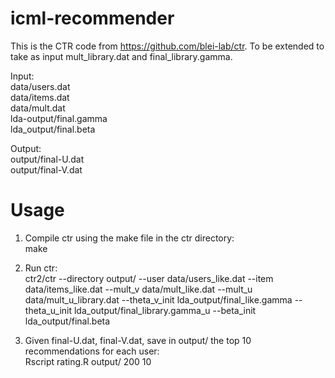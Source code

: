 # icml-recommender

This is the CTR code from https://github.com/blei-lab/ctr. 
To be extended to take as input mult_library.dat and final_library.gamma.

Input:  
data/users.dat   
data/items.dat   
data/mult.dat    
lda-output/final.gamma    
lda_output/final.beta   

Output:  
output/final-U.dat  
output/final-V.dat   


# Usage

1. Compile ctr using the make file in the ctr directory:     
make  

2. Run ctr:     
ctr2/ctr --directory output/ --user data/users_like.dat --item data/items_like.dat  --mult_v data/mult_like.dat --mult_u data/mult_u_library.dat --theta_v_init lda_output/final_like.gamma --theta_u_init lda_output/final_library.gamma_u --beta_init lda_output/final.beta   

3. Given final-U.dat, final-V.dat, save in output/ the top 10 recommendations for each user:    
Rscript rating.R  output/  200 10
